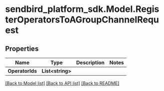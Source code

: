 
# sendbird_platform_sdk.Model.RegisterOperatorsToAGroupChannelRequest

## Properties

Name | Type | Description | Notes
------------ | ------------- | ------------- | -------------
**OperatorIds** | **List&lt;string&gt;** |  | 

[[Back to Model list]](../README.md#documentation-for-models)
[[Back to API list]](../README.md#documentation-for-api-endpoints)
[[Back to README]](../README.md)

